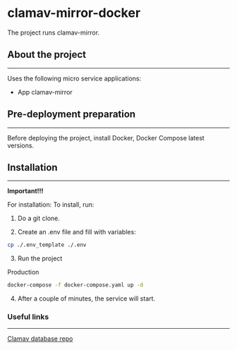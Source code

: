 # clamav-mirror-docker

The project runs clamav-mirror.


## About the project
---

Uses the following micro service applications:

-   App clamav-mirror


## Pre-deployment preparation

---

Before deploying the project, install Docker, Docker Compose latest versions.


## Installation

---

**Important!!!**


For installation:
To install, run:

1. Do a git clone.

2. Create an .env file and fill with variables:

```bash
cp ./.env_template ./.env

```

3. Run the project 

Production

```bash
docker-compose -f docker-compose.yaml up -d

```

4. After a couple of minutes, the service will start.


### Useful links

---

[Clamav database repo]( https://github.com/ladar/clamav-data)
